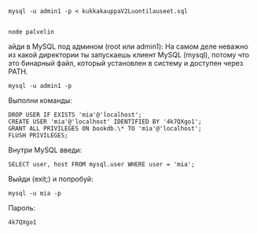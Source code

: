 ```
mysql -u admin1 -p < kukkakauppaV2Luontilauseet.sql


node palvelin
```

айди в MySQL под админом (root или admin1):
На самом деле неважно из какой директории ты запускаешь клиент MySQL (mysql), потому что это бинарный файл, который установлен в систему и доступен через PATH.

```
mysql -u admin1 -p
```

Выполни команды:

```
DROP USER IF EXISTS 'mia'@'localhost';
CREATE USER 'mia'@'localhost' IDENTIFIED BY '4k7QXgo1';
GRANT ALL PRIVILEGES ON bookdb.\* TO 'mia'@'localhost';
FLUSH PRIVILEGES;
```

Внутри MySQL введи:

```
SELECT user, host FROM mysql.user WHERE user = 'mia';
```

Выйди (exit;) и попробуй:

```
mysql -u mia -p
```

Пароль:

```
4k7QXgo1
```
